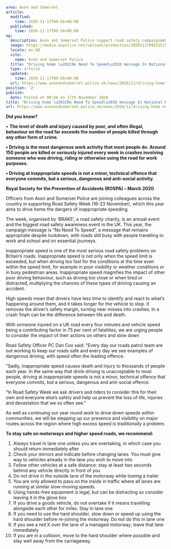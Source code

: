```yaml
area: Avon and Somerset
article:
  modified:
    time: 2020-11-17T09:56+00:00
  published:
    time: 2020-11-17T09:56+00:00
og:
  description: Avon and Somerset Police support road safety campaign&#8230;
  image: https://media.aspolice.net/uploads/production/20201117095515/No-need-to-speed-resized-scaled.jpg
  locale: en_GB
  site:
    name: Avon and Somerset Police
  title: "Driving home \u201CNo Need To Speed\u201D message In National Road Safety Week | Avon and Somerset Police"
  type: article
  updated:
    time: 2020-11-17T09:56+00:00
  url: https://www.avonandsomerset.police.uk/news/2020/11/driving-home-no-need-to-speed-message-in-national-road-safety-week/
position: '2'
publish:
  date: Posted at 09:56 on 17th November 2020
title: "Driving home \u201CNo Need To Speed\u201D message In National Road Safety Week | Avon and Somerset Police"
url: https://www.avonandsomerset.police.uk/news/2020/11/driving-home-no-need-to-speed-message-in-national-road-safety-week/
```

**Did you know?**

• **The level of death and injury caused by poor, and often illegal, behaviour on the road far exceeds the number of people killed through any other form of crime.**

**• Driving is the most dangerous work activity that most people do. Around 150 people are killed or seriously injured every week in crashes involving someone who was driving, riding or otherwise using the road for work purposes.**

**• Driving at inappropriate speeds is not a minor, technical offence that everyone commits, but a serious, dangerous and anti-social activity.**

**Royal Society for the Prevention of Accidents (ROSPA) – March 2020**

Officers from Avon and Somerset Police are joining colleagues across the country in supporting Road Safety Week (16-23 November), which this year aims to drive home the dangers of inappropriate speeding.

The week, organised by ‘BRAKE’, a road safety charity, is an annual event and the biggest road safety awareness event in the UK. This year, the campaign message is “No Need To Speed”, a message that remains appropriate despite lockdown, with roads still busy with people travelling to work and school and on essential journeys.

Inappropriate speed is one of the most serious road safety problems on Britain’s roads. Inappropriate speed is not only when the speed limit is exceeded, but when driving too fast for the conditions at the time even within the speed limit, for example in poor visibility or weather conditions or in busy pedestrian areas. Inappropriate speed magnifies the impact of other poor driving behaviour, such as driving too close or when tired or distracted, multiplying the chances of these types of driving causing an accident.

High speeds mean that drivers have less time to identify and react to what’s happening around them, and it takes longer for the vehicle to stop. It removes the driver’s safety margin, turning near misses into crashes. In a crash 1mph can be the difference between life and death.

With someone injured on a UK road every four minutes and vehicle speed being a contributing factor in 75 per cent of fatalities, we are urging people to consider the impact of their actions on others and slow down

Road Safety Officer PC Dan Cox said: “Every day our roads patrol team are out working to keep our roads safe and every day we see examples of dangerous driving, with speed often the leading offence.

“Sadly, inappropriate speed causes death and injury to thousands of people each year. In the same way that drink-driving is unacceptable to most people, driving at inappropriate speeds is not a minor, technical offence that everyone commits, but a serious, dangerous and anti-social offence.

“In Road Safety Week we ask drivers and riders to consider this for their own and everyone else’s safety and help us prevent the loss of life, injuries and devastation that we so often see.”

As well as continuing our year round work to drive down speeds within communities, we will be stepping up our presence and visibility on major routes across the region where high excess speed is traditionally a problem.

**To stay safe on motorways and higher speed roads, we recommend:**
1) Always travel in lane one unless you are overtaking, in which case you should return immediately after
2) Check your mirrors and indicate before changing lanes. You must give way to vehicles already in the lane you wish to move into
3) Follow other vehicles at a safe distance: stay at least two seconds behind any vehicle directly in front of you
4) Do not drive in the outside lane of the motorway while towing a trailer
5) You are only allowed to pass on the inside in traffic where all lanes are running at similar slow-moving speeds.
6) Using hands-free equipment is legal, but can be distracting so consider leaving it in the glove box
7) If you drive a goods vehicle, do not overtake if it means travelling alongside each other for miles. Stay in lane one
8) If you need to use the hard shoulder, slow down or speed up using the hard shoulder before re-joining the motorway. Do not do this in lane one
9) If you see a red X over the lane of a managed motorway, leave that lane immediately
10) If you are in a collision, move to the hard shoulder where possible and stay well away from the carriageway.
